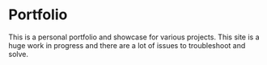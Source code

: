 # Portfolio

This is a personal portfolio and showcase for various projects. This site is a huge work in progress and there are a lot of issues to troubleshoot and solve. 
